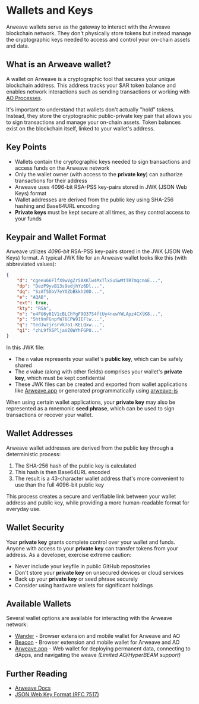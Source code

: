 # Wallets and Keys

Arweave wallets serve as the gateway to interact with the Arweave blockchain network. They don't physically store tokens but instead manage the cryptographic keys needed to access and control your on-chain assets and data.

## What is an Arweave wallet?

A wallet on Arweave is a cryptographic tool that secures your unique blockchain address. This address tracks your $AR token balance and enables network interactions such as sending transactions or working with [AO Processes](https://cookbook_ao.ar.io).

It's important to understand that wallets don't actually "hold" tokens. Instead, they store the cryptographic public-private key pair that allows you to sign transactions and manage your on-chain assets. Token balances exist on the blockchain itself, linked to your wallet's address.

## Key Points

- Wallets contain the cryptographic keys needed to sign transactions and access funds on the Arweave network
- Only the wallet owner (with access to the **private key**) can authorize transactions for their address
- Arweave uses 4096-bit RSA-PSS key-pairs stored in JWK (JSON Web Keys) format
- Wallet addresses are derived from the public key using SHA-256 hashing and Base64URL encoding
- **Private keys** must be kept secure at all times, as they control access to your funds

## Keypair and Wallet Format

Arweave utilizes *4096-bit* RSA-PSS key-pairs stored in the JWK (JSON Web Keys) format. A typical JWK file for an Arweave wallet looks like this (with abbreviated values):

```json
{
	"d": "cgeeu66FlfX9wVgZr5AXKlw4MxTlxSuSwMtTR7mqcnoE...",
	"dp": "DezP9yvB13s9edjhYz6Dl...",
	"dq": "SzAT5DbV7eYOZbBkkh20D...",
	"e": "AQAB",
	"ext": true,
	"kty": "RSA",
	"n": "o4FU6y61V1cBLChYgF9O37S4ftUy4newYWLApz4CXlK8...",
	"p": "5ht9nFGnpfW76CPW9IEFlw...",
	"q": "tedJwzjrsrvk7o1-KELQxw...",
	"qi": "zhL9fXSPljaVZ0WYhFGPU..."
}
```

In this JWK file:
- The `n` value represents your wallet's **public key**, which can be safely shared
- The `d` value (along with other fields) comprises your wallet's **private key**, which must be kept confidential
- These JWK files can be created and exported from wallet applications like [Arweave.app](https://arweave.app) or generated programmatically using [arweave-js](https://github.com/ArweaveTeam/arweave-js)

When using certain wallet applications, your **private key** may also be represented as a mnemonic **seed phrase**, which can be used to sign transactions or recover your wallet.

## Wallet Addresses

Arweave wallet addresses are derived from the public key through a deterministic process:
1. The SHA-256 hash of the public key is calculated
2. This hash is then Base64URL encoded
3. The result is a 43-character wallet address that's more convenient to use than the full 4096-bit public key

This process creates a secure and verifiable link between your wallet address and public key, while providing a more human-readable format for everyday use.

## Wallet Security

Your **private key** grants complete control over your wallet and funds. Anyone with access to your **private key** can transfer tokens from your address. As a developer, exercise extreme caution:

- Never include your keyfile in public GitHub repositories
- Don't store your **private key** on unsecured devices or cloud services
- Back up your **private key** or seed phrase securely
- Consider using hardware wallets for significant holdings

## Available Wallets

Several wallet options are available for interacting with the Arweave network:

- [Wander](https://wander.app) - Browser extension and mobile wallet for Arweave and AO
- [Beacon](https://beaconwallet.app/) - Browser extension and mobile wallet for Arweave and AO
- [Arweave.app](https://arweave.app/welcome) - Web wallet for deploying permanent data, connecting to dApps, and navigating the weave *(Limited AO/HyperBEAM support)*

## Further Reading

- [Arweave Docs](https://docs.arweave.org/developers/server/http-api#key-format)
- [JSON Web Key Format (RFC 7517)](https://www.rfc-editor.org/rfc/rfc7517)